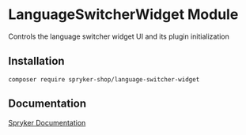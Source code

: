 # LanguageSwitcherWidget Module

Controls the language switcher widget UI and its plugin initialization

## Installation

```
composer require spryker-shop/language-switcher-widget
```

## Documentation

[Spryker Documentation](https://academy.spryker.com)
